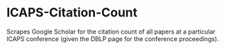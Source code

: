 # ICAPS-Citation-Count
Scrapes Google Scholar for the citation count of all papers at a particular ICAPS conference (given the DBLP page for the conference proceedings).
